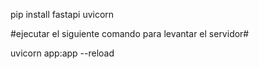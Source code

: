 pip install fastapi uvicorn

#ejecutar el siguiente comando para levantar el servidor#

uvicorn app:app --reload 
